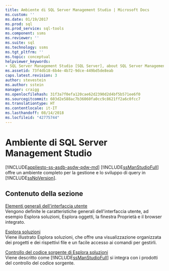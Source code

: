 ```yaml
---
title: Ambiente di SQL Server Management Studio | Microsoft Docs
ms.custom: ''
ms.date: 01/19/2017
ms.prod: sql
ms.prod_service: sql-tools
ms.component: ssms
ms.reviewer: ''
ms.suite: sql
ms.technology: ssms
ms.tgt_pltfrm: ''
ms.topic: conceptual
helpviewer_keywords:
- SQL Server Management Studio [SQL Server], about SQL Server Management Studio
ms.assetid: 73f4db18-6b4e-4b72-9dce-449bd5de8eab
caps.latest.revision: 3
author: stevestein
ms.author: sstein
manager: craigg
ms.openlocfilehash: 31f3a7f0efa120cae62d2390d2d4bf5b571ee6f0
ms.sourcegitcommit: 603d2e588ac7b36060fa0cc9c8621ff2a6c0fcc7
ms.translationtype: HT
ms.contentlocale: it-IT
ms.lasthandoff: 08/14/2018
ms.locfileid: "42775744"
---
```

# <a name="the-sql-server-management-studio-environment"></a>Ambiente di SQL Server Management Studio
[!INCLUDE[appliesto-ss-asdb-asdw-pdw-md](../includes/appliesto-ss-asdb-asdw-pdw-md.md)]
[!INCLUDE[ssManStudioFull](../includes/ssmanstudiofull-md.md)] offre un ambiente completo per la gestione e lo sviluppo di query in [!INCLUDE[ssNoVersion](../includes/ssnoversion-md.md)].  
  
## <a name="in-this-section"></a>Contenuto della sezione  
[Elementi generali dell'interfaccia utente](../ssms/general-user-interface-elements.md)  
Vengono definite le caratteristiche generali dell'interfaccia utente, ad esempio Esplora soluzioni, Esplora oggetti, la finestra Proprietà e il browser integrato.  
  
[Esplora soluzioni](../ssms/solution/solution-explorer.md)  
Viene illustrato Esplora soluzioni, che offre una visualizzazione organizzata dei progetti e dei rispettivi file e un facile accesso ai comandi per gestirli.  
  
[Controllo del codice sorgente di Esplora soluzioni](https://msdn.microsoft.com/library/ms173879.aspx)  
Viene descritto come [!INCLUDE[ssManStudioFull](../includes/ssmanstudiofull-md.md)] si integra con i prodotti del controllo del codice sorgente.  
  
